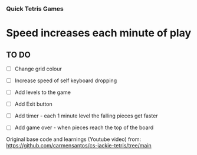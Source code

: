 ### Quick Tetris Games 
# Speed increases each minute of play 


## TO DO

- [ ] Change grid colour
- [ ] Increase speed of self keyboard dropping
- [ ] Add levels to the game
- [ ] Add Exit button
- [ ] Add timer - each 1 minute level the falling pieces get faster
- [ ] Add game over - when pieces reach the top of the board


Original base code and learnings (Youtube video) from: 
https://github.com/carmensantos/cs-jackie-tetris/tree/main 
